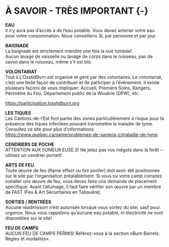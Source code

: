 # À SAVOIR - TRÈS IMPORTANT {-}

**EAU**\
Il n’y aura pas d’accès à de l’eau potable. Vous devez amener votre eau pour votre consommation. Nous conseillons 3L par personne et par jour.  

**BAIGNADE**  \
La baignade est strictement interdite une fois la nuit tombée!  
Aucun lavage de vaisselle ou lavage de corps dans le ruisseau, pas de savon dans le ruisseau, même s’il est bio. 


**VOLONTARIAT** \
Tout à L’OsstidBurn est organisé et géré par des volontaires. Le volontariat, c’est une belle façon de contribuer et de participer à l’événement. Il existe plusieurs façons de vous impliquer: Accueil, Premiers Soins, Rangers, Périmètre du Feu, Département public de la Wouérie (DPW), etc. 


https://participation.losstidburn.org


**LES TIQUES** \
Les Cantons-de-l’Est font partie des zones particulièrement à risque pour la présence des tiques infectées pouvant transmettre la maladie de lyme. Consultez ce site pour plus d'informations: https://www.quebec.ca/sante/problemes-de-sante/a-z/maladie-de-lyme 


**CENDRIERS DE POCHE** \
ATTENTION AUX FUMEUR·EUSE.S! Ne jetez pas vos mégots dans la forêt – utilisez un cendrier portatif. 


**ARTS DE FEU** \
Toute œuvre de feu (flame effect ou fire poofer) doit avoir été positionnée sur le site par l’organisation préalablement.  Si vous ou votre camp comptez installer une œuvre de feu, vous devez faire une demande de placement spécifique. Avant l’allumage, il faut faire vérifier son œuvre par un membre de FAST (Feu & Art  Sécuritaires en Tabouère). 


**SORTIES / RENTRÉES** \
Aucune réadmission n’est autorisée lorsque vous sortez du site, sauf pour urgence. Nous vous rappelons qu’aucune eau potable, ni électricité ne sont disponibles sur le site! 


**FEU DE CAMPS** \
AUCUN FEU DE CAMPS PERMIS! Référez-vous à la  section «Burn Barrels: Règles et modalités». 
